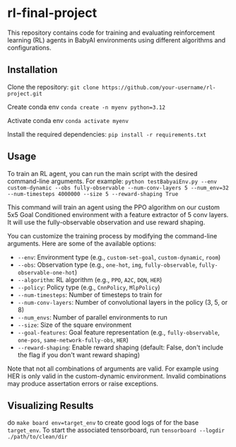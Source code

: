 # rl-final-project

This repository contains code for training and evaluating reinforcement learning (RL) agents in BabyAI environments using different algorithms and configurations.

## Installation

Clone the repository:
`git clone https://github.com/your-username/rl-project.git`

Create conda env
`conda create -n myenv python=3.12`

Activate conda env
`conda activate myenv`

Install the required dependencies:
`pip install -r requirements.txt`


## Usage
To train an RL agent, you can run the main script with the desired command-line arguments. For example:
```python testBabyaiEnv.py --env custom-dynamic --obs fully-observable --num-conv-layers 5 --num_env=32 --num-timesteps 4000000 --size 5 --reward-shaping True```

This command will train an agent using the PPO algorithm on our custom 5x5 Goal Conditioned environment with a feature extractor of 5 conv layers. It will use the fully-observable observation and use reward shaping.

You can customize the training process by modifying the command-line arguments. Here are some of the available options:
- `--env`: Environment type (e.g., `custom-set-goal`, `custom-dynamic`, `room`)
- `--obs`: Observation type (e.g., `one-hot`, `img`, `fully-observable`, `fully-observable-one-hot`)
- `--algorithm`: RL algorithm (e.g., `PPO`, `A2C`, `DQN`, `HER`)
- `--policy`: Policy type (e.g., `CnnPolicy`, `MlpPolicy`)
- `--num-timesteps`: Number of timesteps to train for
- `--num-conv-layers`: Number of convolutional layers in the policy (3, 5, or 8)
- `--num_envs`: Number of parallel environments to run
- `--size`: Size of the square environment
- `--goal-features`: Goal feature representation (e.g., `fully-observable`, `one-pos`, `same-network-fully-obs`, `HER`)
- `--reward-shaping`: Enable reward shaping (default: False, don't include the flag if you don't want reward shaping)

Note that not all combinations of arguments are valid. For example using HER is only valid in the custom-dynamic environment. Invalid combinations may produce assertation errors or raise exceptions.

## Visualizing Results
do `make board env=target_env` to create good logs of for the base `target_env`.
To start the associated tensorboard, run 
```tensorboard --logdir ./path/to/clean/dir```